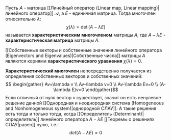 Пусть $A$ - матрица [[Линейный оператор (Linear map, Linear mapping)|линейного оператор]] $\mathcal A$, а $E$ - единичная матрица. Тогда многочлен относительно $\lambda$:$$\chi(\lambda) = \det(A-\lambda E)$$называется **характеристическим многочленом** матрицы $A$, где $A-\lambda E$ - **характеристическая матрица** матрицы $A$.

[[Собственные векторы и собственные значения линейного оператора (Eigenvectors and Eigenvalues)|Собственные числа]] матрицы $A$ являются корнями **характеристического уравнения** $\chi(\lambda)=0$.

**Характеристический многочлен** непосредственно получается из определения собственных векторов и собственных значений:$$
\begin{gather} Av=\lambda v \\ Av-\lambda v=0 \\ Av-\lambda Ev=0 \\ (A-\lambda E)v=0 \end{gather}$$Если отличный от нуля вектор $v$ существует, значит он есть ненулевое решение данной [[Однородная и неоднородная система (Homogeneous and Nonhomogeneous system)|однородной СЛАУ]]. А такие решения есть тогда и только тогда, когда [[Определитель (Determinant)|определитель]] линейного оператора $A-\lambda E$ [[Теоремы о решениях СЛАУ|равен]] нулю, т.е.:$$det(A-\lambda E)=0$$